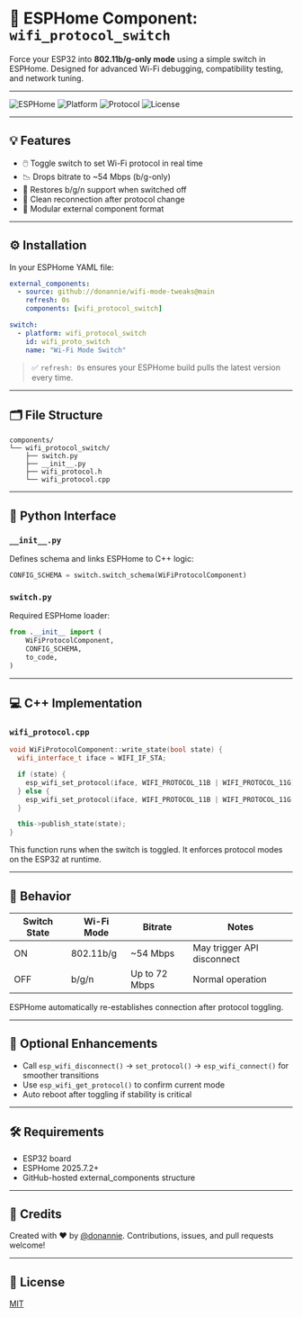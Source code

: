 # 📡 ESPHome Component: `wifi_protocol_switch`

Force your ESP32 into **802.11b/g-only mode** using a simple switch in ESPHome. Designed for advanced Wi-Fi debugging, compatibility testing, and network tuning.

---

![ESPHome](https://img.shields.io/badge/ESPHome-2025.7.2-blue?logo=esphome)
![Platform](https://img.shields.io/badge/Platform-ESP32-lightgrey)
![Protocol](https://img.shields.io/badge/WiFi-b%2Fg--only-critical)
![License](https://img.shields.io/badge/License-MIT-green)

---

## 💡 Features

- 🖱️ Toggle switch to set Wi-Fi protocol in real time
- 📉 Drops bitrate to ~54 Mbps (b/g-only)
- 🔄 Restores b/g/n support when switched off
- 🧠 Clean reconnection after protocol change
- 🔧 Modular external component format

---

## ⚙️ Installation

In your ESPHome YAML file:

```yaml
external_components:
  - source: github://donannie/wifi-mode-tweaks@main
    refresh: 0s
    components: [wifi_protocol_switch]

switch:
  - platform: wifi_protocol_switch
    id: wifi_proto_switch
    name: "Wi-Fi Mode Switch"
```

> ✅ `refresh: 0s` ensures your ESPHome build pulls the latest version every time.

---

## 🗂️ File Structure

```
components/
└── wifi_protocol_switch/
    ├── switch.py
    ├── __init__.py
    ├── wifi_protocol.h
    └── wifi_protocol.cpp
```

---

## 🐍 Python Interface

### `__init__.py`

Defines schema and links ESPHome to C++ logic:

```python
CONFIG_SCHEMA = switch.switch_schema(WiFiProtocolComponent)
```

### `switch.py`

Required ESPHome loader:

```python
from .__init__ import (
    WiFiProtocolComponent,
    CONFIG_SCHEMA,
    to_code,
)
```

---

## 💻 C++ Implementation

### `wifi_protocol.cpp`

```cpp
void WiFiProtocolComponent::write_state(bool state) {
  wifi_interface_t iface = WIFI_IF_STA;

  if (state) {
    esp_wifi_set_protocol(iface, WIFI_PROTOCOL_11B | WIFI_PROTOCOL_11G);
  } else {
    esp_wifi_set_protocol(iface, WIFI_PROTOCOL_11B | WIFI_PROTOCOL_11G | WIFI_PROTOCOL_11N);
  }

  this->publish_state(state);
}
```

This function runs when the switch is toggled. It enforces protocol modes on the ESP32 at runtime.

---

## 🧪 Behavior

| Switch State | Wi-Fi Mode | Bitrate | Notes |
|--------------|------------|---------|-------|
| ON           | 802.11b/g  | ~54 Mbps | May trigger API disconnect |
| OFF          | b/g/n      | Up to 72 Mbps | Normal operation |

ESPHome automatically re-establishes connection after protocol toggling.

---

## 🧠 Optional Enhancements

- Call `esp_wifi_disconnect()` → `set_protocol()` → `esp_wifi_connect()` for smoother transitions
- Use `esp_wifi_get_protocol()` to confirm current mode
- Auto reboot after toggling if stability is critical

---

## 🛠 Requirements

- ESP32 board
- ESPHome 2025.7.2+
- GitHub-hosted external_components structure

---

## 🙌 Credits

Created with ❤️ by [@donannie](https://github.com/donannie). Contributions, issues, and pull requests welcome!

---

## 📄 License

[MIT](LICENSE)

